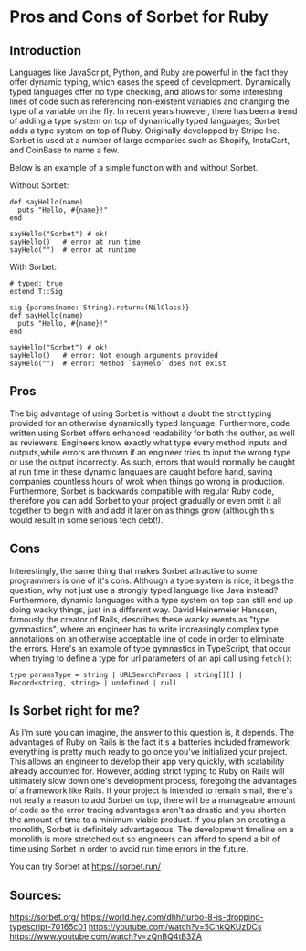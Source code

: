 # Pros and Cons of Sorbet for Ruby

## Introduction
Languages like JavaScript, Python, and Ruby are powerful in the fact they offer dynamic typing, which eases the speed of development. Dynamically typed languages offer no type checking, and allows for some interesting lines of code such as referencing non-existent variables and changing the type of a variable on the fly. In recent years however, there has been a trend of adding a type system on top of dynamically typed languages; Sorbet adds a type system on top of Ruby. Originally developped by Stripe Inc. Sorbet is used at a number of large companies such as Shopify, InstaCart, and CoinBase to name a few. 

Below is an example of a simple function with and without Sorbet.

Without Sorbet:
````{verbatim, lang="markdown"}
def sayHello(name)
  puts "Hello, #{name}!"
end

sayHello("Sorbet") # ok!
sayHello()   # error at run time
sayHelo("")  # error at runtime
````

With Sorbet:
````{verbatim, lang="markdown"}
# typed: true
extend T::Sig

sig {params(name: String).returns(NilClass)}
def sayHello(name)
  puts "Hello, #{name}!"
end

sayHello("Sorbet") # ok!
sayHello()   # error: Not enough arguments provided
sayHelo("")  # error: Method `sayHelo` does not exist
````

## Pros
The big advantage of using Sorbet is without a doubt the strict typing provided for an otherwise dynamically typed language. Furthermore, code written using Sorbet offers enhanced readability for both the outhor, as well as reviewers. Engineers know exactly what type every method inputs and outputs,while errors are thrown if an engineer tries to input the wrong type or use the output incorrectly. As such, errors that would normally be caught at run time in these dynamic languaes are caught before hand, saving companies countless hours of wrok when things go wrong in production. Furthermore, Sorbet is backwards compatible with regular Ruby code, therefore you can add Sorbet to your project gradually or even omit it all together to begin with and add it later on as things grow (although this would result in some serious tech debt!).
## Cons
Interestingly, the same thing that makes Sorbet attractive to some programmers is one of it's cons. Although a type system is nice, it begs the question, why not just use a strongly typed language like Java instead? Furthermore, dynamic languages with a type system on top can still end up doing wacky things, just in a different way. David Heinemeier Hanssen, famously the creator of Rails, describes these wacky events as "type gymnastics", where an engineer has to write increasingly complex type annotations on an otherwise acceptable line of code in order to eliminate the errors. Here's an example of type gymnastics in TypeScript, that occur when trying to define a type for url parameters of an api call using ````fetch()````:

````{verbatim, lang = "markdown"}
type paramsType = string | URLSearchParams | string[][] | Record<string, string> | undefined | null
````

## Is Sorbet right for me?
As I'm sure you can imagine, the answer to this question is, it depends. The advantages of Ruby on Rails is the fact it's a batteries included framework; everything is pretty much ready to go once you've initialized your project. This allows an engineer to develop their app very quickly, with scalability already accounted for. However, adding strict typing to Ruby on Rails will ultimately slow down one's development process, foregoing the advantages of a framework like Rails. If your project is intended to remain small, there's not really a reason to add Sorbet on top, there will be a manageable amount of code so the error tracing advantages aren't as drastic and you shorten the amount of time to a minimum viable product. If you plan on creating a monolith, Sorbet is definitely advantageous. The development timeline on a monolith is more stretched out so engineers can afford to spend a bit of time using Sorbet in order to avoid run time errors in the future. 

You can try Sorbet at https://sorbet.run/

## Sources:
https://sorbet.org/
https://world.hey.com/dhh/turbo-8-is-dropping-typescript-70165c01
https://youtube.com/watch?v=5ChkQKUzDCs
https://www.youtube.com/watch?v=zQnBQ4tB3ZA
